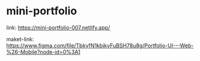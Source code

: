 # mini-portfolio

link: https://mini-portfolio-007.netlify.app/


maket-link: https://www.figma.com/file/TbkyfN1kbjkyFuBSH78u8g/Portfolio-UI---Web-%26-Mobile?node-id=0%3A1
